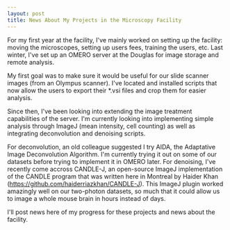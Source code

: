 ```yaml
---
layout: post
title: News About My Projects in the Microscopy Facility
---
```


For my first year at the facility, I've mainly worked on setting up the facility: moving the microscopes, setting up users fees, training the users, etc. Last winter, I've set up an OMERO server at the Douglas for image storage and remote analysis. 

My first goal was to make sure it would be useful for our slide scanner images (from an Olympus scanner). I've located and installed scripts that now allow the users to export their *.vsi files and crop them for easier analysis. 

Since then, I've been looking into extending the image treatment capabilities of the server. I'm currently looking into implementing simple analysis through ImageJ (mean intensity, cell counting) as well as integrating deconvolution and denoising scripts. 

For deconvolution, an old colleague suggested I try AIDA, the Adaptative Image Deconvolution Algorithm. I'm currently trying it out on some of our datasets before trying to implement it in OMERO later. For denoising, I've recently come accross CANDLE-J, an open-source ImageJ implementation of the CANDLE program that was written here in Montreal by Haider Khan (https://github.com/haiderriazkhan/CANDLE-J). This ImageJ plugin worked amazingly well on our two-photon datasets, so much that it could allow us to image a whole mouse brain in hours instead of days.

I'll post news here of my progress for these projects and news about the facility.
